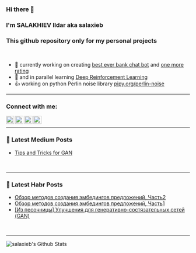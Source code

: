 ### Hi there 👋
### I'm SALAKHIEV Ildar aka salaxieb
### This github repository only for my personal projects
<br />

- 🔭 currently working on creating [best ever bank chat bot](https://brobank.ru/luchshie-onlajn-chaty-bankov-nachala-2020/) and [one more rating](https://www.banki.ru/news/lenta/?id=10935818)
- 🌱 and in parallel learning [Deep Reinforcement Learning](https://www.udemy.com/course/deep-reinforcement-learning-in-python/)
- :+1: working on python Perlin noise library [pipy.org/perlin-noise](https://pypi.org/project/perlin-noise/)
---
### Connect with me:
[<img align="left" alt="salaxieb | LinkedIn" width="22px" src="https://cdn.jsdelivr.net/npm/simple-icons@v3/icons/linkedin.svg" />](https://www.linkedin.com/in/ildar-salakhiev-4156b211b/)
[<img align="left" alt="salaxieb | Instagram" width="22px" src="https://cdn.jsdelivr.net/npm/simple-icons@v3/icons/instagram.svg" />](https://www.instagram.com/salaxieb/)
[<img align="left" alt="salaxieb | Facebook" width="22px" src="https://cdn.jsdelivr.net/npm/simple-icons@3.4.0/icons/facebook.svg" />](https://www.facebook.com/salaxieb.ildar/)
[<img align="left" alt="salaxieb | VK" width="22px" src="https://cdn.jsdelivr.net/npm/simple-icons@3.4.0/icons/vk.svg" />](https://vk.com/salaxieb)
<br />
<!--
---
### Tools and languages:
[<img align="left" alt="salaxieb | LinkedIn" width="22px" src="https://cdn.jsdelivr.net/npm/simple-icons@v3/icons/linkedin.svg" />](https://www.linkedin.com/in/ildar-salakhiev-4156b211b/)
[<img align="left" alt="salaxieb | Instagram" width="22px" src="https://cdn.jsdelivr.net/npm/simple-icons@v3/icons/instagram.svg" />](https://www.instagram.com/salaxieb/)
[<img align="left" alt="salaxieb | Facebook" width="22px" src="https://cdn.jsdelivr.net/npm/simple-icons@3.4.0/icons/facebook.svg" />](https://www.facebook.com/salaxieb.ildar/)
[<img align="left" alt="salaxieb | VK" width="22px" src="https://cdn.jsdelivr.net/npm/simple-icons@3.4.0/icons/vk.svg" />](https://vk.com/salaxieb)
<br />
<br /> -->
---
### 📕 Latest Medium Posts
<!-- BLOG-POST-LIST:START -->
- [Tips and Tricks for GAN](https://medium.com/@salaxieb.ildar/tips-and-tricks-for-gan-6cc46edb94b4?source=rss-138fd151c3ba------2)
<!-- BLOG-POST-LIST:END -->
<br />

---   
### 📕 Latest Habr Posts
<!-- HABRHABR:START -->
- [Обзор методов создания эмбедингов предложений, Часть2](https://habr.com/ru/post/515084/)
- [Обзор методов создания эмбедингов предложений, Часть1](https://habr.com/ru/post/515036/)
- [[Из песочницы] Улучшения для генеративно-состязательных сетей (GAN)](https://habr.com/ru/post/506032/)
<!-- HABRHABR:END -->
<br />

---
<img align="left" alt="salaxieb's Github Stats" src="https://github-readme-stats.vercel.app/api?username=salaxieb&show_icons=true&hide_border=true" />
